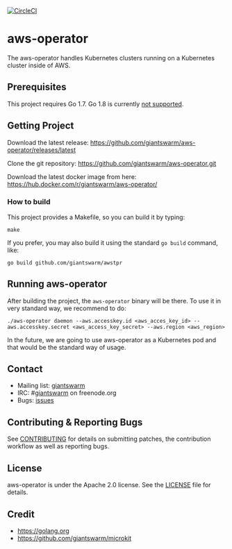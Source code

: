 [![CircleCI](https://circleci.com/gh/giantswarm/aws-operator.svg?&style=shield&circle-token=8f0fe6ad08c090afa36c35ba5d926ac6ffe797e8)](https://circleci.com/gh/giantswarm/aws-operator)

# aws-operator

The aws-operator handles Kubernetes clusters running on a Kubernetes cluster inside of AWS.

## Prerequisites

This project requires Go 1.7. Go 1.8 is currently [not
supported](https://github.com/giantswarm/k8scloudconfig/issues/22#issuecomment-287315423).

## Getting Project

Download the latest release: https://github.com/giantswarm/aws-operator/releases/latest

Clone the git repository: https://github.com/giantswarm/aws-operator.git

Download the latest docker image from here: https://hub.docker.com/r/giantswarm/aws-operator/

### How to build

This project provides a Makefile, so you can build it by typing:

```
make
```

If you prefer, you may also build it using the standard `go build` command, like:

```
go build github.com/giantswarm/awstpr
```

## Running aws-operator

After building the project, the `aws-operator` binary will be there. To use it in very standard way,
we recommend to do:

```
./aws-operator daemon --aws.accesskey.id <aws_acces_key_id> --aws.accesskey.secret <aws_access_key_secret> --aws.region <aws_region>
```

In the future, we are going to use aws-operator as a Kubernetes pod and that would be the standard
way of usage.

## Contact

- Mailing list: [giantswarm](https://groups.google.com/forum/!forum/giantswarm)
- IRC: #[giantswarm](irc://irc.freenode.org:6667/#giantswarm) on freenode.org
- Bugs: [issues](https://github.com/giantswarm/aws-operator/issues)

## Contributing & Reporting Bugs

See [CONTRIBUTING](CONTRIBUTING.md) for details on submitting patches, the contribution workflow as well as reporting bugs.

## License

aws-operator is under the Apache 2.0 license. See the [LICENSE](LICENSE) file for details.

## Credit
- https://golang.org
- https://github.com/giantswarm/microkit
